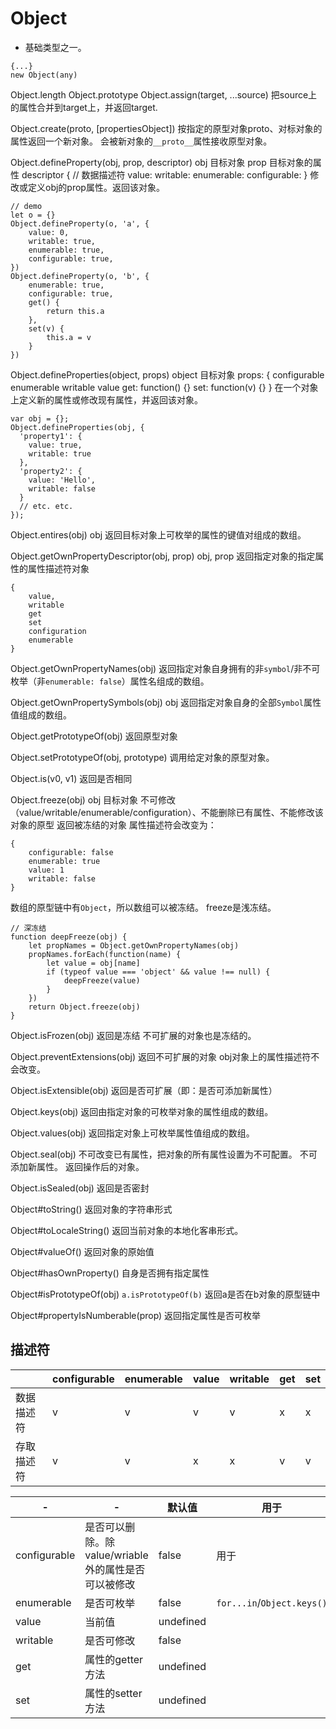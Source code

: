 # Object
- 基础类型之一。

```
{...}
new Object(any)
```

Object.length
Object.prototype
Object.assign(target, ...source)
把source上的属性合并到target上，并返回target.

Object.create(proto, [propertiesObject])
按指定的原型对象proto、对标对象的属性返回一个新对象。
会被新对象的`__proto__`属性接收原型对象。

Object.defineProperty(obj, prop, descriptor)
obj 目标对象
prop 目标对象的属性
descriptor { // 数据描述符
    value: 
    writable:
    enumerable:
    configurable:
}
修改或定义obj的prop属性。返回该对象。
```
// demo
let o = {}
Object.defineProperty(o, 'a', {
    value: 0,
    writable: true,
    enumerable: true,
    configurable: true,
})
Object.defineProperty(o, 'b', {
    enumerable: true,
    configurable: true,
    get() {
        return this.a
    },
    set(v) {
        this.a = v
    }
})
```

Object.defineProperties(object, props)
object 目标对象
props: {
    configurable
    enumerable
    writable
    value
    get: function() {}
    set: function(v) {}
}
在一个对象上定义新的属性或修改现有属性，并返回该对象。
```
var obj = {};
Object.defineProperties(obj, {
  'property1': {
    value: true,
    writable: true
  },
  'property2': {
    value: 'Hello',
    writable: false
  }
  // etc. etc.
});
```

Object.entires(obj)
obj
返回目标对象上可枚举的属性的键值对组成的数组。

Object.getOwnPropertyDescriptor(obj, prop)
obj,
prop
返回指定对象的指定属性的属性描述符对象
```
{
    value,
    writable
    get
    set
    configuration
    enumerable
}
```

Object.getOwnPropertyNames(obj)
返回指定对象自身拥有的非`symbol`/非不可枚举（非`enumerable: false`）属性名组成的数组。

Object.getOwnPropertySymbols(obj)
obj
返回指定对象自身的全部`Symbol`属性值组成的数组。

Object.getPrototypeOf(obj)
返回原型对象

Object.setPrototypeOf(obj, prototype)
调用给定对象的原型对象。

Object.is(v0, v1)
返回是否相同

Object.freeze(obj)
obj 目标对象
不可修改（value/writable/enumerable/configuration）、不能删除已有属性、不能修改该对象的原型
返回被冻结的对象
属性描述符会改变为：
```
{
    configurable: false
    enumerable: true
    value: 1
    writable: false
}
```
数组的原型链中有`Object`，所以数组可以被冻结。
freeze是浅冻结。
```
// 深冻结
function deepFreeze(obj) {
    let propNames = Object.getOwnPropertyNames(obj)
    propNames.forEach(function(name) {
        let value = obj[name]
        if (typeof value === 'object' && value !== null) {
            deepFreeze(value)
        }
    })
    return Object.freeze(obj)
}
```

Object.isFrozen(obj)
返回是冻结
不可扩展的对象也是冻结的。

Object.preventExtensions(obj)
返回不可扩展的对象
obj对象上的属性描述符不会改变。

Object.isExtensible(obj)
返回是否可扩展（即：是否可添加新属性）

Object.keys(obj)
返回由指定对象的可枚举对象的属性组成的数组。

Object.values(obj)
返回指定对象上可枚举属性值组成的数组。

Object.seal(obj)
不可改变已有属性，把对象的所有属性设置为不可配置。
不可添加新属性。
返回操作后的对象。

Object.isSealed(obj)
返回是否密封

Object#toString()
返回对象的字符串形式

Object#toLocaleString()
返回当前对象的本地化客串形式。

Object#valueOf()
返回对象的原始值

Object#hasOwnProperty()
自身是否拥有指定属性

Object#isPrototypeOf(obj)
`a.isPrototypeOf(b)`
返回a是否在b对象的原型链中

Object#propertyIsNumberable(prop)
返回指定属性是否可枚举

## 描述符
||configurable|enumerable|value|writable|get|set|
|-|-|-|-|-|-|-|
|数据描述符|v|v|v|v|x|x|
|存取描述符|v|v|x|x|v|v|

|-  |-|默认值|用于|
|-  |-|-|-|
|configurable  |是否可以删除。除value/wriable外的属性是否可以被修改|false|用于|
|enumerable    |是否可枚举|false|`for...in`/`Object.keys()`|
|value  |当前值|undefined|
|writable   |是否可修改|false|
|get   |属性的getter方法|undefined|
|set   |属性的setter方法|undefined|